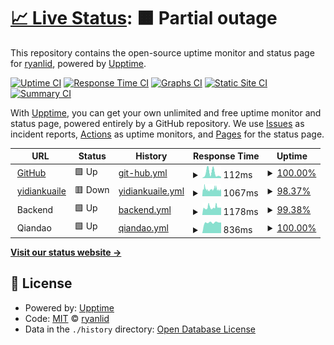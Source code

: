 # [📈 Live Status](https://ryanlid.github.io/upptime): <!--live status--> **🟧 Partial outage**

This repository contains the open-source uptime monitor and status page for [ryanlid](https://ryanlid.github.io/upptime), powered by [Upptime](https://github.com/upptime/upptime).

[![Uptime CI](https://github.com/koj-co/upptime/workflows/Uptime%20CI/badge.svg)](https://github.com/koj-co/upptime/actions?query=workflow%3A%22Uptime+CI%22)
[![Response Time CI](https://github.com/koj-co/upptime/workflows/Response%20Time%20CI/badge.svg)](https://github.com/koj-co/upptime/actions?query=workflow%3A%22Response+Time+CI%22)
[![Graphs CI](https://github.com/koj-co/upptime/workflows/Graphs%20CI/badge.svg)](https://github.com/koj-co/upptime/actions?query=workflow%3A%22Graphs+CI%22)
[![Static Site CI](https://github.com/koj-co/upptime/workflows/Static%20Site%20CI/badge.svg)](https://github.com/koj-co/upptime/actions?query=workflow%3A%22Static+Site+CI%22)
[![Summary CI](https://github.com/koj-co/upptime/workflows/Summary%20CI/badge.svg)](https://github.com/koj-co/upptime/actions?query=workflow%3A%22Summary+CI%22)

With [Upptime](https://upptime.js.org), you can get your own unlimited and free uptime monitor and status page, powered entirely by a GitHub repository. We use [Issues](https://github.com/ryanlid/upptime/issues) as incident reports, [Actions](https://github.com/ryanlid/upptime/actions) as uptime monitors, and [Pages](https://ryanlid.github.io/upptime) for the status page.

<!--start: status pages-->
<!-- This summary is generated by Upptime (https://github.com/upptime/upptime) -->
<!-- Do not edit this manually, your changes will be overwritten -->
<!-- prettier-ignore -->
| URL | Status | History | Response Time | Uptime |
| --- | ------ | ------- | ------------- | ------ |
| <img alt="" src="https://favicons.githubusercontent.com/github.com" height="13"> [GitHub](https://github.com) | 🟩 Up | [git-hub.yml](https://github.com/ryanlid/upptime/commits/HEAD/history/git-hub.yml) | <details><summary><img alt="Response time graph" src="./graphs/git-hub/response-time-week.png" height="20"> 112ms</summary><br><a href="https://ryanlid.github.io/upptime/history/git-hub"><img alt="Response time 108" src="https://img.shields.io/endpoint?url=https%3A%2F%2Fraw.githubusercontent.com%2Fryanlid%2Fupptime%2FHEAD%2Fapi%2Fgit-hub%2Fresponse-time.json"></a><br><a href="https://ryanlid.github.io/upptime/history/git-hub"><img alt="24-hour response time 30" src="https://img.shields.io/endpoint?url=https%3A%2F%2Fraw.githubusercontent.com%2Fryanlid%2Fupptime%2FHEAD%2Fapi%2Fgit-hub%2Fresponse-time-day.json"></a><br><a href="https://ryanlid.github.io/upptime/history/git-hub"><img alt="7-day response time 112" src="https://img.shields.io/endpoint?url=https%3A%2F%2Fraw.githubusercontent.com%2Fryanlid%2Fupptime%2FHEAD%2Fapi%2Fgit-hub%2Fresponse-time-week.json"></a><br><a href="https://ryanlid.github.io/upptime/history/git-hub"><img alt="30-day response time 109" src="https://img.shields.io/endpoint?url=https%3A%2F%2Fraw.githubusercontent.com%2Fryanlid%2Fupptime%2FHEAD%2Fapi%2Fgit-hub%2Fresponse-time-month.json"></a><br><a href="https://ryanlid.github.io/upptime/history/git-hub"><img alt="1-year response time 104" src="https://img.shields.io/endpoint?url=https%3A%2F%2Fraw.githubusercontent.com%2Fryanlid%2Fupptime%2FHEAD%2Fapi%2Fgit-hub%2Fresponse-time-year.json"></a></details> | <details><summary><a href="https://ryanlid.github.io/upptime/history/git-hub">100.00%</a></summary><a href="https://ryanlid.github.io/upptime/history/git-hub"><img alt="All-time uptime 99.98%" src="https://img.shields.io/endpoint?url=https%3A%2F%2Fraw.githubusercontent.com%2Fryanlid%2Fupptime%2FHEAD%2Fapi%2Fgit-hub%2Fuptime.json"></a><br><a href="https://ryanlid.github.io/upptime/history/git-hub"><img alt="24-hour uptime 100.00%" src="https://img.shields.io/endpoint?url=https%3A%2F%2Fraw.githubusercontent.com%2Fryanlid%2Fupptime%2FHEAD%2Fapi%2Fgit-hub%2Fuptime-day.json"></a><br><a href="https://ryanlid.github.io/upptime/history/git-hub"><img alt="7-day uptime 100.00%" src="https://img.shields.io/endpoint?url=https%3A%2F%2Fraw.githubusercontent.com%2Fryanlid%2Fupptime%2FHEAD%2Fapi%2Fgit-hub%2Fuptime-week.json"></a><br><a href="https://ryanlid.github.io/upptime/history/git-hub"><img alt="30-day uptime 100.00%" src="https://img.shields.io/endpoint?url=https%3A%2F%2Fraw.githubusercontent.com%2Fryanlid%2Fupptime%2FHEAD%2Fapi%2Fgit-hub%2Fuptime-month.json"></a><br><a href="https://ryanlid.github.io/upptime/history/git-hub"><img alt="1-year uptime 99.98%" src="https://img.shields.io/endpoint?url=https%3A%2F%2Fraw.githubusercontent.com%2Fryanlid%2Fupptime%2FHEAD%2Fapi%2Fgit-hub%2Fuptime-year.json"></a></details>
| <img alt="" src="https://favicons.githubusercontent.com/www.yidiankuaile.com" height="13"> [yidiankuaile](https://www.yidiankuaile.com) | 🟥 Down | [yidiankuaile.yml](https://github.com/ryanlid/upptime/commits/HEAD/history/yidiankuaile.yml) | <details><summary><img alt="Response time graph" src="./graphs/yidiankuaile/response-time-week.png" height="20"> 1067ms</summary><br><a href="https://ryanlid.github.io/upptime/history/yidiankuaile"><img alt="Response time 2519" src="https://img.shields.io/endpoint?url=https%3A%2F%2Fraw.githubusercontent.com%2Fryanlid%2Fupptime%2FHEAD%2Fapi%2Fyidiankuaile%2Fresponse-time.json"></a><br><a href="https://ryanlid.github.io/upptime/history/yidiankuaile"><img alt="24-hour response time 1099" src="https://img.shields.io/endpoint?url=https%3A%2F%2Fraw.githubusercontent.com%2Fryanlid%2Fupptime%2FHEAD%2Fapi%2Fyidiankuaile%2Fresponse-time-day.json"></a><br><a href="https://ryanlid.github.io/upptime/history/yidiankuaile"><img alt="7-day response time 1067" src="https://img.shields.io/endpoint?url=https%3A%2F%2Fraw.githubusercontent.com%2Fryanlid%2Fupptime%2FHEAD%2Fapi%2Fyidiankuaile%2Fresponse-time-week.json"></a><br><a href="https://ryanlid.github.io/upptime/history/yidiankuaile"><img alt="30-day response time 1036" src="https://img.shields.io/endpoint?url=https%3A%2F%2Fraw.githubusercontent.com%2Fryanlid%2Fupptime%2FHEAD%2Fapi%2Fyidiankuaile%2Fresponse-time-month.json"></a><br><a href="https://ryanlid.github.io/upptime/history/yidiankuaile"><img alt="1-year response time 2720" src="https://img.shields.io/endpoint?url=https%3A%2F%2Fraw.githubusercontent.com%2Fryanlid%2Fupptime%2FHEAD%2Fapi%2Fyidiankuaile%2Fresponse-time-year.json"></a></details> | <details><summary><a href="https://ryanlid.github.io/upptime/history/yidiankuaile">98.37%</a></summary><a href="https://ryanlid.github.io/upptime/history/yidiankuaile"><img alt="All-time uptime 99.53%" src="https://img.shields.io/endpoint?url=https%3A%2F%2Fraw.githubusercontent.com%2Fryanlid%2Fupptime%2FHEAD%2Fapi%2Fyidiankuaile%2Fuptime.json"></a><br><a href="https://ryanlid.github.io/upptime/history/yidiankuaile"><img alt="24-hour uptime 89.84%" src="https://img.shields.io/endpoint?url=https%3A%2F%2Fraw.githubusercontent.com%2Fryanlid%2Fupptime%2FHEAD%2Fapi%2Fyidiankuaile%2Fuptime-day.json"></a><br><a href="https://ryanlid.github.io/upptime/history/yidiankuaile"><img alt="7-day uptime 98.37%" src="https://img.shields.io/endpoint?url=https%3A%2F%2Fraw.githubusercontent.com%2Fryanlid%2Fupptime%2FHEAD%2Fapi%2Fyidiankuaile%2Fuptime-week.json"></a><br><a href="https://ryanlid.github.io/upptime/history/yidiankuaile"><img alt="30-day uptime 99.53%" src="https://img.shields.io/endpoint?url=https%3A%2F%2Fraw.githubusercontent.com%2Fryanlid%2Fupptime%2FHEAD%2Fapi%2Fyidiankuaile%2Fuptime-month.json"></a><br><a href="https://ryanlid.github.io/upptime/history/yidiankuaile"><img alt="1-year uptime 99.38%" src="https://img.shields.io/endpoint?url=https%3A%2F%2Fraw.githubusercontent.com%2Fryanlid%2Fupptime%2FHEAD%2Fapi%2Fyidiankuaile%2Fuptime-year.json"></a></details>
| <img alt="" src="https://favicons.githubusercontent.com/null" height="13"> Backend | 🟩 Up | [backend.yml](https://github.com/ryanlid/upptime/commits/HEAD/history/backend.yml) | <details><summary><img alt="Response time graph" src="./graphs/backend/response-time-week.png" height="20"> 1178ms</summary><br><a href="https://ryanlid.github.io/upptime/history/backend"><img alt="Response time 2353" src="https://img.shields.io/endpoint?url=https%3A%2F%2Fraw.githubusercontent.com%2Fryanlid%2Fupptime%2FHEAD%2Fapi%2Fbackend%2Fresponse-time.json"></a><br><a href="https://ryanlid.github.io/upptime/history/backend"><img alt="24-hour response time 1151" src="https://img.shields.io/endpoint?url=https%3A%2F%2Fraw.githubusercontent.com%2Fryanlid%2Fupptime%2FHEAD%2Fapi%2Fbackend%2Fresponse-time-day.json"></a><br><a href="https://ryanlid.github.io/upptime/history/backend"><img alt="7-day response time 1178" src="https://img.shields.io/endpoint?url=https%3A%2F%2Fraw.githubusercontent.com%2Fryanlid%2Fupptime%2FHEAD%2Fapi%2Fbackend%2Fresponse-time-week.json"></a><br><a href="https://ryanlid.github.io/upptime/history/backend"><img alt="30-day response time 1224" src="https://img.shields.io/endpoint?url=https%3A%2F%2Fraw.githubusercontent.com%2Fryanlid%2Fupptime%2FHEAD%2Fapi%2Fbackend%2Fresponse-time-month.json"></a><br><a href="https://ryanlid.github.io/upptime/history/backend"><img alt="1-year response time 2544" src="https://img.shields.io/endpoint?url=https%3A%2F%2Fraw.githubusercontent.com%2Fryanlid%2Fupptime%2FHEAD%2Fapi%2Fbackend%2Fresponse-time-year.json"></a></details> | <details><summary><a href="https://ryanlid.github.io/upptime/history/backend">99.38%</a></summary><a href="https://ryanlid.github.io/upptime/history/backend"><img alt="All-time uptime 99.55%" src="https://img.shields.io/endpoint?url=https%3A%2F%2Fraw.githubusercontent.com%2Fryanlid%2Fupptime%2FHEAD%2Fapi%2Fbackend%2Fuptime.json"></a><br><a href="https://ryanlid.github.io/upptime/history/backend"><img alt="24-hour uptime 100.00%" src="https://img.shields.io/endpoint?url=https%3A%2F%2Fraw.githubusercontent.com%2Fryanlid%2Fupptime%2FHEAD%2Fapi%2Fbackend%2Fuptime-day.json"></a><br><a href="https://ryanlid.github.io/upptime/history/backend"><img alt="7-day uptime 99.38%" src="https://img.shields.io/endpoint?url=https%3A%2F%2Fraw.githubusercontent.com%2Fryanlid%2Fupptime%2FHEAD%2Fapi%2Fbackend%2Fuptime-week.json"></a><br><a href="https://ryanlid.github.io/upptime/history/backend"><img alt="30-day uptime 99.56%" src="https://img.shields.io/endpoint?url=https%3A%2F%2Fraw.githubusercontent.com%2Fryanlid%2Fupptime%2FHEAD%2Fapi%2Fbackend%2Fuptime-month.json"></a><br><a href="https://ryanlid.github.io/upptime/history/backend"><img alt="1-year uptime 99.40%" src="https://img.shields.io/endpoint?url=https%3A%2F%2Fraw.githubusercontent.com%2Fryanlid%2Fupptime%2FHEAD%2Fapi%2Fbackend%2Fuptime-year.json"></a></details>
| <img alt="" src="https://favicons.githubusercontent.com/null" height="13"> Qiandao | 🟩 Up | [qiandao.yml](https://github.com/ryanlid/upptime/commits/HEAD/history/qiandao.yml) | <details><summary><img alt="Response time graph" src="./graphs/qiandao/response-time-week.png" height="20"> 836ms</summary><br><a href="https://ryanlid.github.io/upptime/history/qiandao"><img alt="Response time 880" src="https://img.shields.io/endpoint?url=https%3A%2F%2Fraw.githubusercontent.com%2Fryanlid%2Fupptime%2FHEAD%2Fapi%2Fqiandao%2Fresponse-time.json"></a><br><a href="https://ryanlid.github.io/upptime/history/qiandao"><img alt="24-hour response time 834" src="https://img.shields.io/endpoint?url=https%3A%2F%2Fraw.githubusercontent.com%2Fryanlid%2Fupptime%2FHEAD%2Fapi%2Fqiandao%2Fresponse-time-day.json"></a><br><a href="https://ryanlid.github.io/upptime/history/qiandao"><img alt="7-day response time 836" src="https://img.shields.io/endpoint?url=https%3A%2F%2Fraw.githubusercontent.com%2Fryanlid%2Fupptime%2FHEAD%2Fapi%2Fqiandao%2Fresponse-time-week.json"></a><br><a href="https://ryanlid.github.io/upptime/history/qiandao"><img alt="30-day response time 817" src="https://img.shields.io/endpoint?url=https%3A%2F%2Fraw.githubusercontent.com%2Fryanlid%2Fupptime%2FHEAD%2Fapi%2Fqiandao%2Fresponse-time-month.json"></a><br><a href="https://ryanlid.github.io/upptime/history/qiandao"><img alt="1-year response time 862" src="https://img.shields.io/endpoint?url=https%3A%2F%2Fraw.githubusercontent.com%2Fryanlid%2Fupptime%2FHEAD%2Fapi%2Fqiandao%2Fresponse-time-year.json"></a></details> | <details><summary><a href="https://ryanlid.github.io/upptime/history/qiandao">100.00%</a></summary><a href="https://ryanlid.github.io/upptime/history/qiandao"><img alt="All-time uptime 99.94%" src="https://img.shields.io/endpoint?url=https%3A%2F%2Fraw.githubusercontent.com%2Fryanlid%2Fupptime%2FHEAD%2Fapi%2Fqiandao%2Fuptime.json"></a><br><a href="https://ryanlid.github.io/upptime/history/qiandao"><img alt="24-hour uptime 100.00%" src="https://img.shields.io/endpoint?url=https%3A%2F%2Fraw.githubusercontent.com%2Fryanlid%2Fupptime%2FHEAD%2Fapi%2Fqiandao%2Fuptime-day.json"></a><br><a href="https://ryanlid.github.io/upptime/history/qiandao"><img alt="7-day uptime 100.00%" src="https://img.shields.io/endpoint?url=https%3A%2F%2Fraw.githubusercontent.com%2Fryanlid%2Fupptime%2FHEAD%2Fapi%2Fqiandao%2Fuptime-week.json"></a><br><a href="https://ryanlid.github.io/upptime/history/qiandao"><img alt="30-day uptime 100.00%" src="https://img.shields.io/endpoint?url=https%3A%2F%2Fraw.githubusercontent.com%2Fryanlid%2Fupptime%2FHEAD%2Fapi%2Fqiandao%2Fuptime-month.json"></a><br><a href="https://ryanlid.github.io/upptime/history/qiandao"><img alt="1-year uptime 99.99%" src="https://img.shields.io/endpoint?url=https%3A%2F%2Fraw.githubusercontent.com%2Fryanlid%2Fupptime%2FHEAD%2Fapi%2Fqiandao%2Fuptime-year.json"></a></details>

<!--end: status pages-->

[**Visit our status website →**](https://ryanlid.github.io/upptime)

## 📄 License

- Powered by: [Upptime](https://github.com/upptime/upptime)
- Code: [MIT](./LICENSE) © [ryanlid](https://ryanlid.github.io/upptime)
- Data in the `./history` directory: [Open Database License](https://opendatacommons.org/licenses/odbl/1-0/)
